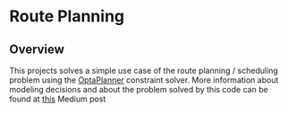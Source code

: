 # Route Planning

## Overview 

This projects solves a simple use case of the route planning / scheduling problem using the [OptaPlanner](https://www.optaplanner.org/) constraint solver.
More information about modeling decisions and about the problem solved by this code can be found at [this](https://medium.com/tblx-insider/optimisation-to-the-rescue-a8ae6271a1e2) Medium post
